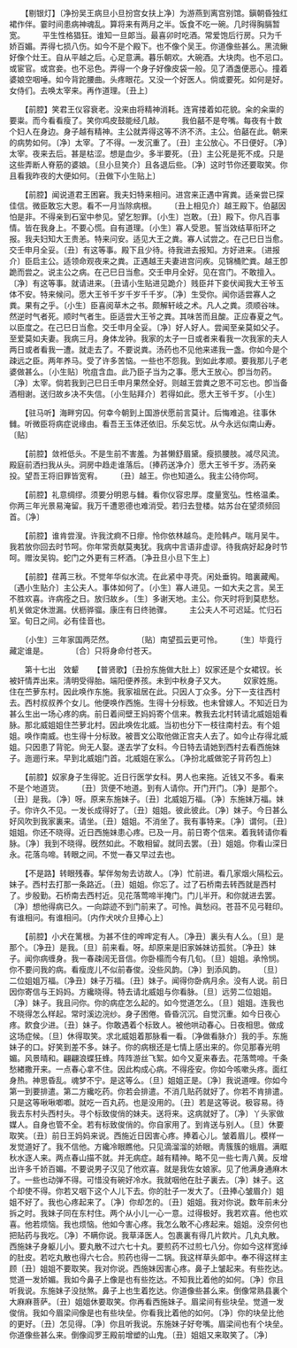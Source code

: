 <!-- { "loadSidebar": true } -->
　　【剔银灯】〔净扮吴王病旦小旦扮宫女扶上净〕为游燕到离宫别馆。鎭朝昏独红裙作伴。霎时间患病神魂乱。算将来有两月之半。饭食不吃一碗。几时得胸膈暂宽。 
　　平生性格猖狂。谁知一旦郞当。最喜卯时吃酒。常爱饱后行房。只为千娇百媚。弄得七损八伤。如今不是个殿下。也不像个吴王。你道像些甚么。黑流鳅好像个灶王。自从平越之后。心足意满。暮乐朝欢。大碗酒。大块肉。也不忌口。或宦官。或宫妾。也不忌色。弄得一个身子好像皮袋一般。见了酒盏便恶心。撞着婆娘空咽唾。如今背跎腰曲。头疼眼花。又没一个好医人。倘或要死。如何是好。女侍们。去唤太宰来。再作道理。〔丑上〕 

　　【前腔】笑君王仪容衰老。没来由将精神消耗。连宵搂着如花貌。籴的籴粜的要粜。而今看看瘦了。笑你鸡皮鼓能经几敲。 
　　我伯嚭不是夸嘴。每夜有十数个妇人在身边。身子越有精神。主公就弄得这等不济不济。主公。伯嚭在此。朝来的病势如何。〔净〕太宰。了不得。一发沉重了。〔丑〕主公放心。不日便好。〔净〕太宰。夜来去后。甚是枯涩。想是血少。多半要死。〔丑〕主公死是死不成。只是这些弄断人脊筋的婆娘。〔旦小旦笑介〕且各退后些。〔净〕这时节你还要取笑。你且看我昨夜的大便如何。〔丑做下小生贴上〕 

　　【前腔】闻说道君王困窘。我夫妇特来相问。进宫来正遇中宵粪。适亲尝已探佳信。微臣敢忘大恩。看不一月当除病根。 
　　〔丑上相见介〕越王殿下。伯嚭因怕是非。不得亲到石室中参见。望乞恕罪。〔小生〕岂敢。〔丑〕殿下。你凡百事情。皆在我身上。不要心慌。自有道理。〔小生〕寡人受恩。誓当效结草衔环之报。我夫妇知大王贵恙。特来问安。适见大王之粪。寡人试尝之。在己巳日当愈。交壬申月全妥。〔丑〕有这等事。殿下且少待。待我进去报知。方好进来。〔进报介〕臣启主公。适领命观夜来之粪。正遇越王夫妻进宫问疾。见锦桶贮粪。越王卽跪而尝之。说主公之病。在己巳日当愈。交壬申月全好。见在宫门。不敢擅入。〔净〕有这等事。就请进来。〔丑请小生贴进见跪介〕贱臣幷下妾伏闻我大王爷玉体不安。特来候问。愿大王爷千岁千岁千千岁。〔净〕生受你。闻你适尝寡人之粪。果有之乎。〔小生〕臣喜阅草木之书。颇解轩岐之术。凡人之粪。须顺谷味。然逆时气者死。顺时气者生。臣适尝大王爷之粪。其味苦而且酸。正应春夏之气。以臣度之。在己巳日当愈。交壬申月全妥。〔净〕好人好人。尝闻至亲莫如父子。至爱莫如夫妻。我病三月。身体龙钟。我家的太子一日或者来看我一次我家的夫人两日或者看我一遭。就走去了。不要说粪。汤药也不见他来递我一盏。你如今是个疎远之臣。两年养马。受了许多苦恼。一些也不怨我。到如此孝顺。要我那儿子老婆做甚么。〔小生贴〕吮疽含血。此乃臣子当为之事。愿大王放心。卽当勿药。〔净〕太宰。倘若我到己巳日壬申月果然全好。则越王尝粪之恩不可忘也。卽当备酒相谢。送归故乡决不失信。〔小生贴拜介〕若得如此。愿大王爷千岁。〔小生〕 

　　【驻马听】海畔穷囚。何幸今朝到上国游伏愿前言莫计。后悔难追。往事休雠。听微臣将病症说缘由。看吾王玉体还依旧。乐矣忘忧。从今永远似南山寿。〔贴〕 

　　【前腔】敛袵低头。不是生前不害羞。为甚懒舒眉黛。瘦损腰肢。减尽风流。殿庭前洒扫我从头。洞房中趋走谁落后。〔捧药送净介〕愿大王爷千岁。汤药亲投。望吾王将旧罪皆宽宥。 
　　〔丑〕越王。你也知道么。我主公待你呵。 

　　【前腔】礼意绸缪。须要分明恩与雠。看你仪容忠厚。度量宽弘。性格温柔。你两三年光景易淹留。我万千遭恩德也难消受。若归去登楼。姑苏台在望须频回首。〔净〕 

　　【前腔】谁肯尝溲。许我沈痾不日瘳。怜你依林越鸟。走险韩卢。喘月吴牛。我若放你回去时节呵。你年常贡献莫夷犹。我病中言语非虚谬。待我病好起身时节呵。赠汝吴钩。蛇门之外更有三杯酒。〔净丑旦小旦下生上〕 

　　【前腔】荏苒三秋。不觉年华似水流。在此紧中寻壳。闲处垂钩。暗裏藏阄。〔遇小生贴介〕主公夫人。事体如何了。〔小生〕寡人进见。一如大夫之言。吴王不胜欢喜。许病痊之日。放归故乡。〔生〕多谢天地。主公。你天时将到莫悲愁。机关做定休泄漏。伏枥骅骝。康庄有日终驰骤。 
　　主公夫人不可迟延。忙归石室。旬日之间。必有佳音也。 

　　〔小生〕三年家国两茫然。　　　　〔贴〕南望孤云更可怜。 
　　〔生〕毕竟行藏定谁是。　　　　〔合〕只将身命付苍天。 

　　第十七出　效颦 
　　【普贤歌】〔丑扮东施做大肚上〕奴家还是个女裙钗。长被奸情弄出来。淸明受得胎。端阳便养孩。未到中秋身子又大。 
　　奴家姓施。住在苎萝东村。因此唤作东施。我家祖居在此。只因人丁众多。分下一支往西村去。西村叔叔养个女儿。他便唤作西施。生得十分标致。也未曾嫁人。不知近日为甚么生出一场心疼的病。前日着间壁王妈妈寄个信来。教我去北村转请北威姐姐看脉。那北威姐姐住苎萝北村。因此唤佐北威。当初也分下一枝往南村去。有个姐姐。唤作南威。也生得十分标致。被晋文公取他做正宫夫人去了。如今止存得北威姐。只因患了背驼。尙无人娶。遂去学了女科。今日特去请她到西村去看西施妹子。迤逦行来。早到北威姐门首。北威姐在家么。〔净扮北威做驼子背药包上〕 

　　【前腔】奴家身子生得驼。近日行医学女科。男人也来拖。近钱又不多。看来不是个地道货。 
　　〔丑〕货便不地道。到有人请你。开门开门。〔净〕是那个。〔丑〕是我。〔净〕呀。原来东施妹子。〔丑〕北威姐万福。〔净〕东施妹万福。妹子。你许久不见。一发长成得好了。〔丑〕姐姐。彼此彼此。〔净〕妹子。今日甚么好风吹到我家裏来。请坐。〔丑〕姐姐。不消坐了。我有事特来。〔净〕谓何。〔丑〕姐姐。你还不晓得。近日西施妹患心疼。已及一月。前日寄个信来。着我转请你看脉。〔净〕我到不晓得。旣然如此。不敢相留。就同去罢。〔丑〕姐姐。你看山深日永。花落鸟啼。转眼之间。不觉一春又早过去也。 

　　【不是路】转眼残春。挈伴匆匆去访故人。〔净〕忙前进。看几家烟火隔松云。妹子。西村去打那一条路近。〔丑〕姐姐。你忘了。过了石桥南去转西就是西村了。步殷勤。石桥南去西村近。见花落莺啼半掩门。门儿半开。和你就进去罢。〔净〕想他得病已久。一向踪迹不到门前来了。可怜。眞愁闷。苍苔不见弓鞋印。有谁相问。有谁相问。〔内作犬吠介旦捧心上〕 

　　【前腔】小犬在篱根。为甚不住的哰哰定有人。〔净丑〕裏头有人么。〔旦〕是那个。〔净丑〕是我。〔旦〕前来看。呀。却原来是旧家姊妹访孤贫。〔净丑〕妹子。闻你病缠身。我一春疎阔无音信。你卧榻而今有几旬。〔旦〕姐姐。承怜悯。你不要问我的病。看瘦庞儿不似前春俊。没些风韵。〔净〕到添风韵。 
　　〔旦〕二位姐姐万福。〔净丑〕妹子万福。〔丑〕妹子。闻得你卧病月余。没有人说。前日因你寄信与王妈妈。方纔晓得。特去请北威姐与你看脉。〔旦〕远劳二位姐姐。〔净〕妹子。我且问你。你的病症怎么起的。如今觉道怎么。〔旦〕姐姐。连我也不晓得怎么样起。常时溪边浣纱。身子困倦。昏昏沉沉。自觉沉重。如今日夜心疼。飮食少进。〔丑〕妹子。你敢遇着个标致人。被他哄动春心。日夜相思。做成这场症候。〔旦〕休得取笑。求北威姐着那脉看一看。〔净做看脉介〕我的手。东施妹子的口。好笑到差不多。妹子。你的病根还是七情上感出来的。你见那春光明媚。风景晴和。翩翩浪蝶狂蜂。阵阵游丝飞絮。如今又夏来春去。花落莺啼。千条愁緖撒开来。一点春心拿不住。因此构成心病。不得痊安。你如今咳嗽头疼。面红身热。神思昏乱。魂梦不宁。是这等么。〔旦〕姐姐正是。〔净〕我说道哩。你如今第一到要排遣。第二方纔吃药。你若会排遣。不消几贴药就好了。你若不肯排遣。只是这等啾啾喞喞。就吃一百丸药。也是没用的。〔丑〕若是这等说。极容易。待我去东村头西村头。寻个标致俊俏的妹夫。送将来。这病就好了。〔净〕丫头家做媒人。自身也管不全。若有标致俊俏的。你自家用了。到肯送与别人。〔旦〕休要取笑。〔丑〕前日王妈妈来说。西施近日因害心疼。捧着心儿。皱着眉儿。模样一发觉道好了。我不信他。方纔冷眼瞧他。只见滴溜溜的娇眼。靑簇簇的蛾眉。满眶秋水逐人来。两点春山描不就。并无病症。越有精神。略不见一些七靑八黄。反增出许多千娇百媚。不要说男子汉见了他欢喜。就是我佐女娘家。见了他满身通麻木了。一些也动弹不得。可惜没有碗好冷水。我就咽他在肚子裏去。〔净〕妹子。这个却使不得。你若又咽下这个人儿下去。你的肚子一发大了。〔丑捧心皱眉介〕姐姐不好了。我也心疼起来了。〔净〕你却怎的。〔丑〕姐姐。我对你说。数年前未分拆之时。我妹子同在东村住。两个从小儿一心一意。过得极好。我若欢喜。他也欢喜。他若烦恼。我也烦恼。他如今害心疼。我怎么敢不心疼起来。姐姐。没奈何也把贴药与我吃。〔净〕不瞒你说。我草泽医人。包裹裏有得几片飮片。几丸丸散。西施妹子身躯儿小。要丸散不过六七十丸。要煎药不过煎七八分。你如今这样宽绰的肚皮。若吃丸散也得六七合。煎药也得一二锅。我这样草头郞中。奉不得这样主顾〔丑〕姐姐不要取笑。我对你说。西施妹因害心疼。鼻子上皱起来。有些扢达。觉道一发娇媚。我如今鼻子上像是也有些扢达。不知我比着他的如何。〔净〕你且听我说。东施妹子没挞煞。鼻子上也生着扢达。你道像些甚么来。倒像常熟县裏个大麻麻菩萨。〔丑〕姐姐休要取笑。你再看西施妹子。眉梁间有些块垒。觉道一发俊俏。我如今眉梁间像是也有些块垒。你看我比着他的如何。〔净〕你的块垒比他的更好。〔丑〕怎见得。〔净〕你且听我说。东施妹子好夸嘴。眉梁间也有个块垒。你道像些甚么来。倒像阎罗王殿前增塑的山鬼。〔丑〕姐姐又来取笑了。〔净〕 

